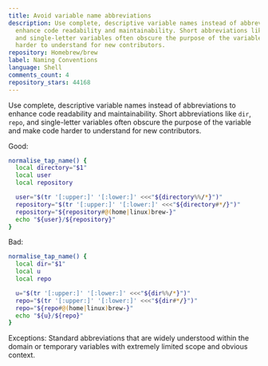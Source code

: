 ```yaml
---
title: Avoid variable name abbreviations
description: Use complete, descriptive variable names instead of abbreviations to
  enhance code readability and maintainability. Short abbreviations like `dir`, `repo`,
  and single-letter variables often obscure the purpose of the variable and make code
  harder to understand for new contributors.
repository: Homebrew/brew
label: Naming Conventions
language: Shell
comments_count: 4
repository_stars: 44168
---
```


Use complete, descriptive variable names instead of abbreviations to enhance code readability and maintainability. Short abbreviations like `dir`, `repo`, and single-letter variables often obscure the purpose of the variable and make code harder to understand for new contributors.

Good:
```bash
normalise_tap_name() {
  local directory="$1"
  local user
  local repository

  user="$(tr '[:upper:]' '[:lower:]' <<<"${directory%%/*}")"
  repository="$(tr '[:upper:]' '[:lower:]' <<<"${directory#*/}")"
  repository="${repository#@(home|linux)brew-}"
  echo "${user}/${repository}"
}
```

Bad:
```bash
normalise_tap_name() {
  local dir="$1"
  local u
  local repo

  u="$(tr '[:upper:]' '[:lower:]' <<<"${dir%%/*}")"
  repo="$(tr '[:upper:]' '[:lower:]' <<<"${dir#*/}")"
  repo="${repo#@(home|linux)brew-}"
  echo "${u}/${repo}"
}
```

Exceptions: Standard abbreviations that are widely understood within the domain or temporary variables with extremely limited scope and obvious context.